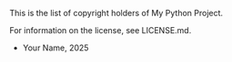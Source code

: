 This is the list of copyright holders of My Python Project.

For information on the license, see LICENSE.md.


* Your Name, 2025
